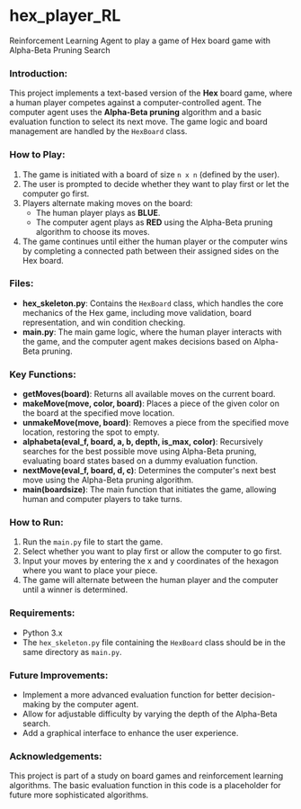 # hex_player_RL
Reinforcement Learning Agent to play a game of Hex board game with Alpha-Beta Pruning Search

### Introduction:
This project implements a text-based version of the **Hex** board game, where a human player competes against a computer-controlled agent. The computer agent uses the **Alpha-Beta pruning** algorithm and a basic evaluation function to select its next move. The game logic and board management are handled by the `HexBoard` class.

### How to Play:
1. The game is initiated with a board of size `n x n` (defined by the user).
2. The user is prompted to decide whether they want to play first or let the computer go first.
3. Players alternate making moves on the board:
   - The human player plays as **BLUE**.
   - The computer agent plays as **RED** using the Alpha-Beta pruning algorithm to choose its moves.
4. The game continues until either the human player or the computer wins by completing a connected path between their assigned sides on the Hex board.

### Files:
- **hex_skeleton.py**: Contains the `HexBoard` class, which handles the core mechanics of the Hex game, including move validation, board representation, and win condition checking.
- **main.py**: The main game logic, where the human player interacts with the game, and the computer agent makes decisions based on Alpha-Beta pruning.

### Key Functions:
- **getMoves(board)**: Returns all available moves on the current board.
- **makeMove(move, color, board)**: Places a piece of the given color on the board at the specified move location.
- **unmakeMove(move, board)**: Removes a piece from the specified move location, restoring the spot to empty.
- **alphabeta(eval_f, board, a, b, depth, is_max, color)**: Recursively searches for the best possible move using Alpha-Beta pruning, evaluating board states based on a dummy evaluation function.
- **nextMove(eval_f, board, d, c)**: Determines the computer's next best move using the Alpha-Beta pruning algorithm.
- **main(boardsize)**: The main function that initiates the game, allowing human and computer players to take turns.

### How to Run:
1. Run the `main.py` file to start the game.
2. Select whether you want to play first or allow the computer to go first.
3. Input your moves by entering the x and y coordinates of the hexagon where you want to place your piece.
4. The game will alternate between the human player and the computer until a winner is determined.

### Requirements:
- Python 3.x
- The `hex_skeleton.py` file containing the `HexBoard` class should be in the same directory as `main.py`.

### Future Improvements:
- Implement a more advanced evaluation function for better decision-making by the computer agent.
- Allow for adjustable difficulty by varying the depth of the Alpha-Beta search.
- Add a graphical interface to enhance the user experience.

### Acknowledgements:
This project is part of a study on board games and reinforcement learning algorithms. The basic evaluation function in this code is a placeholder for future more sophisticated algorithms.
